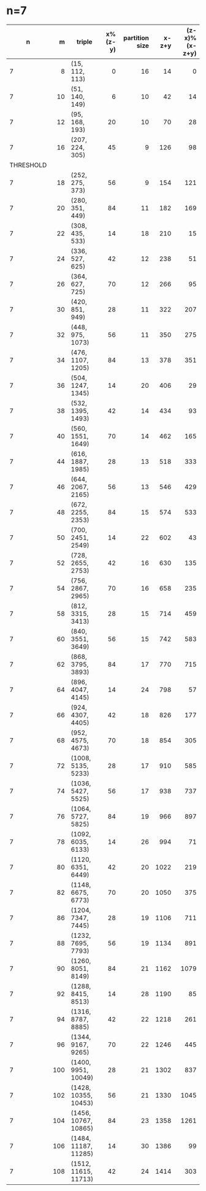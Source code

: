 # n=7
|    n    | m |       triple       |x%(z-y)|partition size|x-z+y|(z-x)%(x-z+y)|
|---------|--:|--------------------|------:|-------------:|----:|------------:|
|        7|  8|(15, 112, 113)      |      0|            16|   14|            0|
|        7| 10|(51, 140, 149)      |      6|            10|   42|           14|
|        7| 12|(95, 168, 193)      |     20|            10|   70|           28|
|        7| 16|(207, 224, 305)     |     45|             9|  126|           98|
|THRESHOLD|   |                    |       |              |     |             |
|        7| 18|(252, 275, 373)     |     56|             9|  154|          121|
|        7| 20|(280, 351, 449)     |     84|            11|  182|          169|
|        7| 22|(308, 435, 533)     |     14|            18|  210|           15|
|        7| 24|(336, 527, 625)     |     42|            12|  238|           51|
|        7| 26|(364, 627, 725)     |     70|            12|  266|           95|
|        7| 30|(420, 851, 949)     |     28|            11|  322|          207|
|        7| 32|(448, 975, 1073)    |     56|            11|  350|          275|
|        7| 34|(476, 1107, 1205)   |     84|            13|  378|          351|
|        7| 36|(504, 1247, 1345)   |     14|            20|  406|           29|
|        7| 38|(532, 1395, 1493)   |     42|            14|  434|           93|
|        7| 40|(560, 1551, 1649)   |     70|            14|  462|          165|
|        7| 44|(616, 1887, 1985)   |     28|            13|  518|          333|
|        7| 46|(644, 2067, 2165)   |     56|            13|  546|          429|
|        7| 48|(672, 2255, 2353)   |     84|            15|  574|          533|
|        7| 50|(700, 2451, 2549)   |     14|            22|  602|           43|
|        7| 52|(728, 2655, 2753)   |     42|            16|  630|          135|
|        7| 54|(756, 2867, 2965)   |     70|            16|  658|          235|
|        7| 58|(812, 3315, 3413)   |     28|            15|  714|          459|
|        7| 60|(840, 3551, 3649)   |     56|            15|  742|          583|
|        7| 62|(868, 3795, 3893)   |     84|            17|  770|          715|
|        7| 64|(896, 4047, 4145)   |     14|            24|  798|           57|
|        7| 66|(924, 4307, 4405)   |     42|            18|  826|          177|
|        7| 68|(952, 4575, 4673)   |     70|            18|  854|          305|
|        7| 72|(1008, 5135, 5233)  |     28|            17|  910|          585|
|        7| 74|(1036, 5427, 5525)  |     56|            17|  938|          737|
|        7| 76|(1064, 5727, 5825)  |     84|            19|  966|          897|
|        7| 78|(1092, 6035, 6133)  |     14|            26|  994|           71|
|        7| 80|(1120, 6351, 6449)  |     42|            20| 1022|          219|
|        7| 82|(1148, 6675, 6773)  |     70|            20| 1050|          375|
|        7| 86|(1204, 7347, 7445)  |     28|            19| 1106|          711|
|        7| 88|(1232, 7695, 7793)  |     56|            19| 1134|          891|
|        7| 90|(1260, 8051, 8149)  |     84|            21| 1162|         1079|
|        7| 92|(1288, 8415, 8513)  |     14|            28| 1190|           85|
|        7| 94|(1316, 8787, 8885)  |     42|            22| 1218|          261|
|        7| 96|(1344, 9167, 9265)  |     70|            22| 1246|          445|
|        7|100|(1400, 9951, 10049) |     28|            21| 1302|          837|
|        7|102|(1428, 10355, 10453)|     56|            21| 1330|         1045|
|        7|104|(1456, 10767, 10865)|     84|            23| 1358|         1261|
|        7|106|(1484, 11187, 11285)|     14|            30| 1386|           99|
|        7|108|(1512, 11615, 11713)|     42|            24| 1414|          303|


